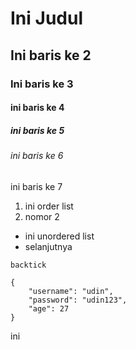 # Ini Judul
## Ini baris ke 2
### Ini baris ke 3
#### ini baris ke 4
##### ini baris ke 5
###### ini baris ke 6
ini baris ke 7

1. ini order list
2. nomor 2

- ini unordered list
- selanjutnya

`backtick`

```
{
    "username": "udin",
    "password": "udin123",
    "age": 27
}
```

ini 
